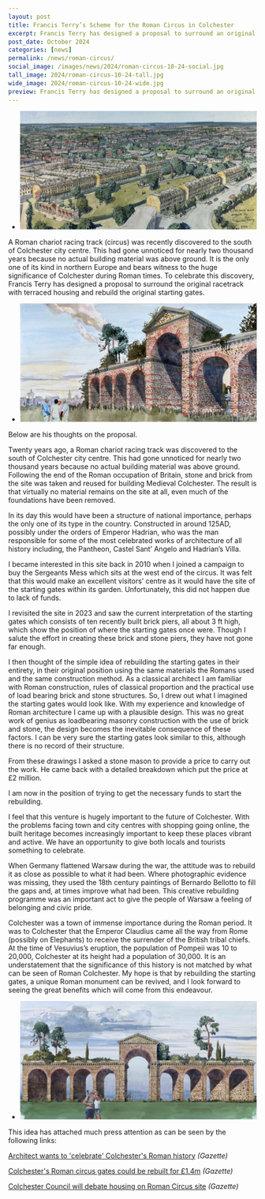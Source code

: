 ```yaml
---
layout: post
title: Francis Terry’s Scheme for the Roman Circus in Colchester
excerpt: Francis Terry has designed a proposal to surround an original Roman chariot racetrack with terraced housing and rebuild the original starting gates.
post_date: October 2024
categories: [news]
permalink: /news/roman-circus/
social_image: /images/news/2024/roman-circus-10-24-social.jpg
tall_image: 2024/roman-circus-10-24-tall.jpg
wide_image: 2024/roman-circus-10-24-wide.jpg
preview: Francis Terry has designed a proposal to surround an original Roman chariot racetrack with terraced housing and rebuild the original starting gates.
---
```

<ul class="list">
	<li class="full">
		<a class="fancybox" rel="group" href="/images/news/2024/roman-circus-10-24.jpg" title="{{ page.title }}">
			<img src="/images/news/2024/thumbs/roman-circus-10-24.jpg" alt="{{ page.title }}">
		</a>
	</li>
</ul>

A Roman chariot racing track (circus) was recently discovered to the south of Colchester city centre. This had gone unnoticed for nearly two thousand years because no actual building material was above ground. It is the only one of its kind in northern Europe and bears witness to the huge significance of Colchester during Roman times. To celebrate this discovery, Francis Terry has designed a proposal to surround the original racetrack with terraced housing and rebuild the original starting gates.

<ul class="list">
	<li class="full">
		<a class="fancybox" rel="group" href="/images/news/2024/roman-circus-2-10-24.jpg" title="{{ page.title }}">
			<img src="/images/news/2024/thumbs/roman-circus-2-10-24.jpg" alt="{{ page.title }}">
		</a>
	</li>
</ul>

Below are his thoughts on the proposal. 

Twenty years ago, a Roman chariot racing track was discovered to the south of Colchester city centre. This had gone unnoticed for nearly two thousand years because no actual building material was above ground. Following the end of the Roman occupation of Britain, stone and brick from the site was taken and reused for building Medieval Colchester. The result is that virtually no material remains on the site at all, even much of the foundations have been removed.

In its day this would have been a structure of national importance, perhaps the only one of its type in the country. Constructed in around 125AD, possibly under the orders of Emperor Hadrian, who was the man responsible for some of the most celebrated works of architecture of all history including, the Pantheon, Castel Sant’ Angelo and Hadrian’s Villa.

I became interested in this site back in 2010 when I joined a campaign to buy the Sergeants Mess which sits at the west end of the circus. It was felt that this would make an excellent visitors’ centre as it would have the site of the starting gates within its garden. Unfortunately, this did not happen due to lack of funds.

I revisited the site in 2023 and saw the current interpretation of the starting gates which consists of ten recently built brick piers, all about 3 ft high, which show the position of where the starting gates once were. Though I salute the effort in creating these brick and stone piers, they have not gone far enough.

I then thought of the simple idea of rebuilding the starting gates in their entirety, in their original position using the same materials the Romans used and the same construction method. As a classical architect I am familiar with Roman construction, rules of classical proportion and the practical use of load bearing brick and stone structures. So, I drew out what I imagined the starting gates would look like. With my experience and knowledge of Roman architecture I came up with a plausible design. This was no great work of genius as loadbearing masonry construction with the use of brick and stone, the design becomes the inevitable consequence of these factors. I can be very sure the starting gates look similar to this, although there is no record of their structure.

From these drawings I asked a stone mason to provide a price to carry out the work. He came back with a detailed breakdown which put the price at £2 million.

I am now in the position of trying to get the necessary funds to start the rebuilding.

I feel that this venture is hugely important to the future of Colchester. With the problems facing town and city centres with shopping going online, the built heritage becomes increasingly important to keep these places vibrant and active. We have an opportunity to give both locals and tourists something to celebrate.

When Germany flattened Warsaw during the war, the attitude was to rebuild it as close as possible to what it had been. Where photographic evidence was missing, they used the 18th century paintings of Bernardo Bellotto to fill the gaps and, at times improve what had been. This creative rebuilding programme was an important act to give the people of Warsaw a feeling of belonging and civic pride.

Colchester was a town of immense importance during the Roman period. It was to Colchester that the Emperor Claudius came all the way from Rome (possibly on Elephants) to receive the surrender of the British tribal chiefs. At the time of Vesuvius’s eruption, the population of Pompeii was 10 to 20,000, Colchester at its height had a population of 30,000. It is an understatement that the significance of this history is not matched by what can be seen of Roman Colchester. My hope is that by rebuilding the starting gates, a unique Roman monument can be revived, and I look forward to seeing the great benefits which will come from this endeavour.

<ul class="list">
	<li class="full">
		<a class="fancybox" rel="group" href="/images/news/2024/roman-circus-3-10-24.jpg" title="{{ page.title }}">
			<img src="/images/news/2024/thumbs/roman-circus-3-10-24.jpg" alt="{{ page.title }}">
		</a>
	</li>
</ul>

This idea has attached much press attention as can be seen by the following links:

<a href="https://www.gazette-news.co.uk/news/24625420.architect-wants-celebrate-colchesters-roman-history/" rel="nofollower noopener noreferrer" target="_blank" alt="Architect wants to 'celebrate' Colchester's Roman history" title="Architect wants to 'celebrate' Colchester's Roman history">Architect wants to 'celebrate' Colchester's Roman history</a> <em>(Gazette)</em>

<a href="https://www.gazette-news.co.uk/news/24513968.colchesters-roman-circus-gates-rebuilt-1-4m/" rel="nofollower noopener noreferrer" target="_blank" alt="Colchester's Roman circus gates could be rebuilt for £1.4m" title="Colchester's Roman circus gates could be rebuilt for £1.4m">Colchester's Roman circus gates could be rebuilt for £1.4m</a> <em>(Gazette)</em>

<a href="https://www.gazette-news.co.uk/news/24652020.colchester-council-will-debate-housing-roman-circus-site/" rel="nofollower noopener noreferrer" target="_blank" alt="Colchester Council will debate housing on Roman Circus site" title="Colchester Council will debate housing on Roman Circus site">Colchester Council will debate housing on Roman Circus site</a> <em>(Gazette)</em>